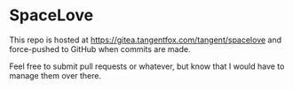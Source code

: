 SpaceLove
=========

This repo is hosted at https://gitea.tangentfox.com/tangent/spacelove and force-pushed to GitHub when commits are made.

Feel free to submit pull requests or whatever, but know that I would have to manage them over there.

